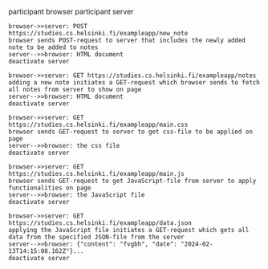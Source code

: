 <!-- What happens between browser and server when a new note is added.-->

participant browser
participant server

    browser->>server: POST https://studies.cs.helsinki.fi/exampleapp/new_note
    browser sends POST-request to server that includes the newly added note to be added to notes
    server-->>browser: HTML document
    deactivate server

    browser->>server: GET https://studies.cs.helsinki.fi/exampleapp/notes
    adding a new note initiates a GET-request which browser sends to fetch all notes from server to show on page
    server-->>browser: HTML document
    deactivate server

    browser->>server: GET https://studies.cs.helsinki.fi/exampleapp/main.css
    browser sends GET-request to server to get css-file to be applied on page
    server-->>browser: the css file
    deactivate server

    browser->>server: GET https://studies.cs.helsinki.fi/exampleapp/main.js
    browser sends GET-request to get JavaScript-file from server to apply functionalities on page
    server-->>browser: the JavaScript file
    deactivate server

    browser->>server: GET https://studies.cs.helsinki.fi/exampleapp/data.json
    applying the JavaScript file initiates a GET-request which gets all data from the specified JSON-file from the server
    server-->>browser: {"content": "fvgbh", "date": "2024-02-13T14:15:08.162Z"}...
    deactivate server
